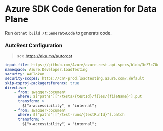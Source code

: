 # Azure SDK Code Generation for Data Plane

Run `dotnet build /t:GenerateCode` to generate code.

### AutoRest Configuration
> see https://aka.ms/autorest

``` yaml
input-file: https://github.com/Azure/azure-rest-api-specs/blob/3e27c70e7c02c07b458bc0e94716c3d82d3fdd19/specification/loadtestservice/data-plane/Microsoft.LoadTestService/stable/2022-11-01/loadtestservice.json
namespace: Azure.Developer.LoadTesting
security: AADToken
security-scopes: https://cnt-prod.loadtesting.azure.com/.default
skip-csproj-packagereference: true
directive:
    - from: swagger-document
      where: $["paths"]["/tests/{testId}/files/{fileName}"].put
      transform: >
        $["x-accessibility"] = "internal";
    - from: swagger-document
      where: $["paths"]["/test-runs/{testRunId}"].patch
      transform: >
        $["x-accessibility"] = "internal";
```
